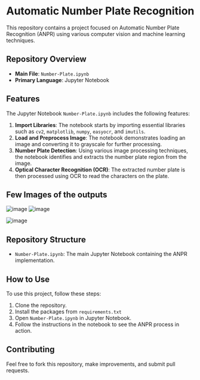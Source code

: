 # Automatic Number Plate Recognition

This repository contains a project focused on Automatic Number Plate Recognition (ANPR) using various computer vision and machine learning techniques.

## Repository Overview

- **Main File**: `Number-Plate.ipynb`
- **Primary Language**: Jupyter Notebook

## Features

The Jupyter Notebook `Number-Plate.ipynb` includes the following features:
1. **Import Libraries**: The notebook starts by importing essential libraries such as `cv2`, `matplotlib`, `numpy`, `easyocr`, and `imutils`.
2. **Load and Preprocess Image**: The notebook demonstrates loading an image and converting it to grayscale for further processing.
3. **Number Plate Detection**: Using various image processing techniques, the notebook identifies and extracts the number plate region from the image.
4. **Optical Character Recognition (OCR)**: The extracted number plate is then processed using OCR to read the characters on the plate.

## Few Images of the outputs

![image](https://github.com/user-attachments/assets/45aaddfa-6a81-4a95-9213-899a7acf1cbc)
![image](https://github.com/user-attachments/assets/4ede54d0-2d71-4233-b1a2-df6c11242e6a)

![image](https://github.com/user-attachments/assets/71c8a262-efa7-4388-8732-9cff825be291)



## Repository Structure

- `Number-Plate.ipynb`: The main Jupyter Notebook containing the ANPR implementation.

## How to Use

To use this project, follow these steps:
1. Clone the repository.
2. Install the packages from `requirements.txt`
3. Open `Number-Plate.ipynb` in Jupyter Notebook.
4. Follow the instructions in the notebook to see the ANPR process in action.

## Contributing

Feel free to fork this repository, make improvements, and submit pull requests.
